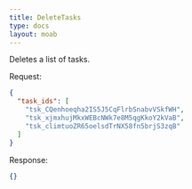 ```yaml
---
title: DeleteTasks
type: docs
layout: moab
---
```


Deletes a list of tasks.

Request:

```json
{
  "task_ids": [
    "tsk_CQenhoeqha2IS5J5CqFlrbSnabvVSkfWH",
    "tsk_xjmxhujMkxWEBcNWk7e8M5qgKkoY2kVaB",
    "tsk_climtuoZR65oelsdTrNX58fn5brjS3zqB"
  ]
}
```

Response:

```json
{}
```

